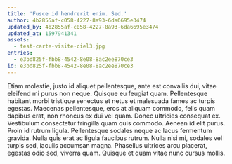 ```yaml
---
title: 'Fusce id hendrerit enim. Sed.'
author: 4b2855af-c058-4227-8a93-6da6695e3474
updated_by: 4b2855af-c058-4227-8a93-6da6695e3474
updated_at: 1597941341
assets:
  - test-carte-visite-ciel3.jpg
entries:
  - e3bd825f-fbb8-4542-8e08-8ac2ee870ce3
id: e3bd825f-fbb8-4542-8e08-8ac2ee870ce3
---
```

Etiam molestie, justo id aliquet pellentesque, ante est convallis dui, vitae eleifend mi purus non neque. Quisque eu feugiat quam. Pellentesque habitant morbi tristique senectus et netus et malesuada fames ac turpis egestas. Maecenas pellentesque, eros at aliquam commodo, felis quam dapibus erat, non rhoncus ex dui vel quam. Donec ultricies consequat ex. Vestibulum consectetur fringilla quam quis commodo. Aenean id elit purus. Proin id rutrum ligula. Pellentesque sodales neque ac lacus fermentum gravida. Nulla quis erat ac ligula faucibus rutrum. Nulla nisi mi, sodales vel turpis sed, iaculis accumsan magna. Phasellus ultrices arcu placerat, egestas odio sed, viverra quam. Quisque et quam vitae nunc cursus mollis.